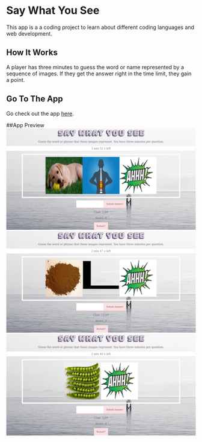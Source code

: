 # Say What You See
This app is a a coding project to learn about different coding languages and web development.

## How It Works
A player has three minutes to guess the word or name represented by a sequence of images.  If they get the answer right in the time limit, they gain a point.

## Go To The App
Go check out the app [here](https://react-app-alicia639.herokuapp.com/).

##App Preview
![First App Screenshot](screenshot_app_1.png)
![Second App Screenshot](screenshot_app_2.png)
![Third App Screenshot](screenshot_app_3.png)
